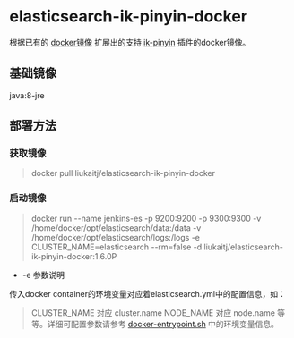 # elasticsearch-ik-pinyin-docker
根据已有的 [docker镜像](https://github.com/hangxin1940/docker-elasticsearch-cn) 扩展出的支持 [ik-pinyin](https://github.com/liukaitj/elasticsearch-analysis-ik-pinyin) 插件的docker镜像。

## 基础镜像
java:8-jre

## 部署方法
### 获取镜像
> docker pull liukaitj/elasticsearch-ik-pinyin-docker

### 启动镜像
> docker run --name jenkins-es -p 9200:9200 -p 9300:9300 -v /home/docker/opt/elasticsearch/data:/data -v /home/docker/opt/elasticsearch/logs:/logs -e CLUSTER_NAME=elasticsearch --rm=false -d liukaitj/elasticsearch-ik-pinyin-docker:1.6.0P

* -e 参数说明

传入docker container的环境变量对应着elasticsearch.yml中的配置信息，如：
> CLUSTER_NAME  对应  cluster.name
> NODE_NAME     对应  node.name
等等。详细可配置参数请参考 [docker-entrypoint.sh](https://github.com/liukaitj/elasticsearch-ik-pinyin-docker/blob/master/docker-entrypoint.sh) 中的环境变量信息。

